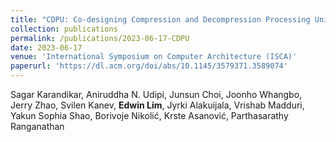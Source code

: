 ```yaml
---
title: "CDPU: Co-designing Compression and Decompression Processing Units for Hyperscale Systems"
collection: publications
permalink: /publications/2023-06-17-CDPU
date: 2023-06-17
venue: 'International Symposium on Computer Architecture (ISCA)'
paperurl: 'https://dl.acm.org/doi/abs/10.1145/3579371.3589074'
---
```


Sagar Karandikar, Aniruddha N. Udipi, Junsun Choi, Joonho Whangbo, Jerry Zhao, Svilen Kanev, **Edwin Lim**, Jyrki Alakuijala, Vrishab Madduri, Yakun Sophia Shao, Borivoje Nikolić, Krste Asanović, Parthasarathy Ranganathan
